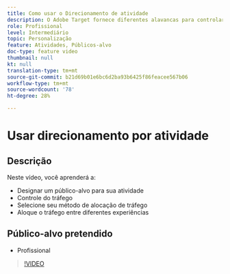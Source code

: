 ```yaml
---
title: Como usar o Direcionamento de atividade
description: O Adobe Target fornece diferentes alavancas para controlar as experiências mostradas para públicos-alvo diferentes quando uma atividade entra em vigor. Saiba como controlar quem vê o que usando públicos-alvo e alocação de tráfego.
role: Profissional
level: Intermediário
topic: Personalização
feature: Atividades, Públicos-alvo
doc-type: feature video
thumbnail: null
kt: null
translation-type: tm+mt
source-git-commit: b21d69b01e6bc6d2ba93b6425f86feacee567b06
workflow-type: tm+mt
source-wordcount: '78'
ht-degree: 28%

---
```



# Usar direcionamento por atividade

## Descrição

Neste vídeo, você aprenderá a:

* Designar um público-alvo para sua atividade
* Controle do tráfego
* Selecione seu método de alocação de tráfego
* Aloque o tráfego entre diferentes experiências

## Público-alvo pretendido

* Profissional

>[!VIDEO](https://video.tv.adobe.com/v/17385/?quality=12)